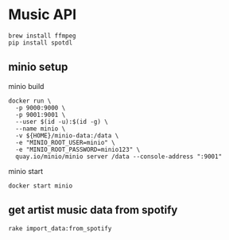 # Music API

```
brew install ffmpeg
pip install spotdl
```

## minio setup
minio build
```
docker run \
  -p 9000:9000 \
  -p 9001:9001 \
  --user $(id -u):$(id -g) \
  --name minio \
  -v ${HOME}/minio-data:/data \
  -e "MINIO_ROOT_USER=minio" \
  -e "MINIO_ROOT_PASSWORD=minio123" \
  quay.io/minio/minio server /data --console-address ":9001"
```

minio start
```
docker start minio
```

## get artist music data from spotify

```
rake import_data:from_spotify
```
